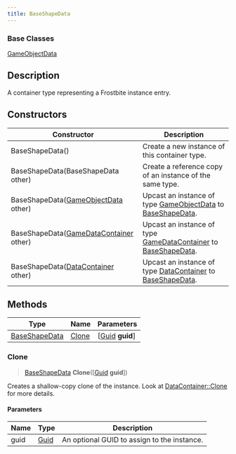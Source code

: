 ```yaml
---
title: BaseShapeData
---
```

### Base Classes

[GameObjectData](/vext/ref/fb/gameobjectdata/)

## Description

A container type representing a Frostbite instance entry.

## Constructors

| Constructor                                                              | Description                                                                                                       |
| ------------------------------------------------------------------------ | ----------------------------------------------------------------------------------------------------------------- |
| BaseShapeData()                                                          | Create a new instance of this container type.                                                                     |
| BaseShapeData(BaseShapeData other)                                       | Create a reference copy of an instance of the same type.                                                          |
| BaseShapeData([GameObjectData](/vext/ref/fb/gameobjectdata/) other)                    | Upcast an instance of type [GameObjectData](/vext/ref/fb/gameobjectdata/) to [BaseShapeData](/vext/ref/fb/baseshapedata/).                    |
| BaseShapeData([GameDataContainer](/vext/ref/fb/gamedatacontainer/) other)              | Upcast an instance of type [GameDataContainer](/vext/ref/fb/gamedatacontainer/) to [BaseShapeData](/vext/ref/fb/baseshapedata/).              |
| BaseShapeData([DataContainer](/vext/ref/shared/class/datacontainer) other) | Upcast an instance of type [DataContainer](/vext/ref/shared/class/datacontainer) to [BaseShapeData](/vext/ref/fb/baseshapedata/). |

## Methods

| Type                           | Name            | Parameters                                     |
| ------------------------------ | --------------- | ---------------------------------------------- |
| [BaseShapeData](/vext/ref/fb/baseshapedata/) | [Clone](#clone) | \[[Guid](/vext/ref/shared/class/guid) **guid**\] |

### Clone

> [BaseShapeData](/vext/ref/fb/baseshapedata/) **Clone**(\[[Guid](/vext/ref/shared/class/guid) **guid**\])

Creates a shallow-copy clone of the instance. Look at [DataContainer::Clone](/vext/ref/shared/class/datacontainer#clone) for more details.

#### Parameters

| Name | Type         | Description                                 |
| ---- | ------------ | ------------------------------------------- |
| guid | [Guid](/vext/ref/shared/class/guid/) | An optional GUID to assign to the instance. |
